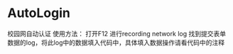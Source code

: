 # AutoLogin
校园网自动认证
使用方法：
打开F12 进行recording network log
找到提交表单数据的log，将此log中的数据填入代码中，具体填入数据操作请看代码中的注释
